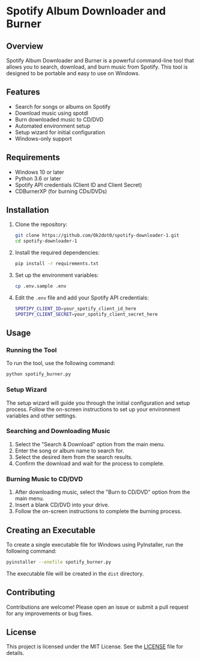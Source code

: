 # Spotify Album Downloader and Burner

## Overview

Spotify Album Downloader and Burner is a powerful command-line tool that allows you to search, download, and burn music from Spotify. This tool is designed to be portable and easy to use on Windows.

## Features

- Search for songs or albums on Spotify
- Download music using spotdl
- Burn downloaded music to CD/DVD
- Automated environment setup
- Setup wizard for initial configuration
- Windows-only support

## Requirements

- Windows 10 or later
- Python 3.6 or later
- Spotify API credentials (Client ID and Client Secret)
- CDBurnerXP (for burning CDs/DVDs)

## Installation

1. Clone the repository:
   ```sh
   git clone https://github.com/Ok2dot0/spotify-downloader-1.git
   cd spotify-downloader-1
   ```

2. Install the required dependencies:
   ```sh
   pip install -r requirements.txt
   ```

3. Set up the environment variables:
   ```sh
   cp .env.sample .env
   ```

4. Edit the `.env` file and add your Spotify API credentials:
   ```sh
   SPOTIPY_CLIENT_ID=your_spotify_client_id_here
   SPOTIPY_CLIENT_SECRET=your_spotify_client_secret_here
   ```

## Usage

### Running the Tool

To run the tool, use the following command:
```sh
python spotify_burner.py
```

### Setup Wizard

The setup wizard will guide you through the initial configuration and setup process. Follow the on-screen instructions to set up your environment variables and other settings.

### Searching and Downloading Music

1. Select the "Search & Download" option from the main menu.
2. Enter the song or album name to search for.
3. Select the desired item from the search results.
4. Confirm the download and wait for the process to complete.

### Burning Music to CD/DVD

1. After downloading music, select the "Burn to CD/DVD" option from the main menu.
2. Insert a blank CD/DVD into your drive.
3. Follow the on-screen instructions to complete the burning process.

## Creating an Executable

To create a single executable file for Windows using PyInstaller, run the following command:
```sh
pyinstaller --onefile spotify_burner.py
```

The executable file will be created in the `dist` directory.

## Contributing

Contributions are welcome! Please open an issue or submit a pull request for any improvements or bug fixes.

## License

This project is licensed under the MIT License. See the [LICENSE](LICENSE) file for details.
